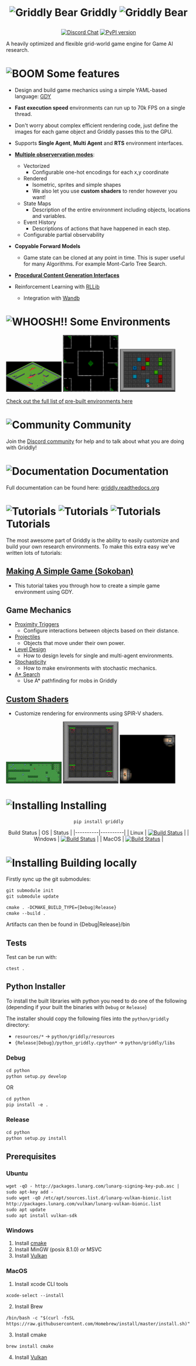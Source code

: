 # <p align="center">![Griddly Bear](resources/images/gvgai/oryx/bear2.png) Griddly ![Griddly Bear](resources/images/gvgai/oryx/bear2.png)</p>
<div align="center">

[![Discord Chat](https://img.shields.io/discord/728222413397164142.svg)](https://discord.gg/xuR8Dsv)
[![PyPI version](https://badge.fury.io/py/griddly.svg)](https://badge.fury.io/py/griddly)

</div>



A heavily optimized and flexible grid-world game engine for Game AI research.

# ![BOOM](resources/images/gvgai/oryx/sparkle3.png) Some features
* Design and build game mechanics using a simple YAML-based language: [GDY](https://griddly.readthedocs.io/en/latest/getting-started/gdy/index.html)
* **Fast execution speed** environments can run up to 70k FPS on a single thread.
* Don't worry about complex efficient rendering code, just define the images for each game object and Griddly passes this to the GPU.
* Supports **Single Agent**, **Multi Agent** and **RTS** environment interfaces.
* **[Multiple observervation modes](https://griddly.readthedocs.io/en/latest/getting-started/observation%20spaces/index.html)**:
  * Vectorized
    * Configurable one-hot encodings for each x,y coordinate
  * Rendered 
    * Isometric, sprites and simple shapes
    * We also let you use **custom shaders** to render however you want!
  * State Maps
    * Description of the entire environment including objects, locations and variables.
  * Event History
    * Descriptions of actions that have happened in each step.
  * Configurable partial observability
* **Copyable Forward Models**
  * Game state can be cloned at any point in time. This is super useful for many Algorithms. For example Mont-Carlo Tree Search.
* **[Procedural Content Generation Interfaces](https://griddly.readthedocs.io/en/latest/getting-started/procedural%20content%20generation/index.html)**


* Reinforcement Learning with [RLLib](https://griddly.readthedocs.io/en/latest/rllib/intro/index.html)
  * Integration with [Wandb](https://griddly.readthedocs.io/en/latest/rllib/intro/index.html#weights-and-biases-wandb)


# ![WHOOSH!!](resources/images/gvgai/oryx/tree2.png) Some Environments

<div>
  <a href="https://griddly.readthedocs.io/en/latest/games/Spider_Nest/index.html"><img style="width: 30%" src="docs/games/Spider_Nest/img/Spider_Nest-level-Isometric-0.png"/></a>
  <a href="https://griddly.readthedocs.io/en/latest/games/GriddlyRTS/index.html"><img style="width: 30%" src="docs/games/GriddlyRTS/img/GriddlyRTS-level-Block2D-3.png"/></a>
  <a href="https://griddly.readthedocs.io/en/latest/games/Clusters/index.html"><img style="width: 30%" src="docs/games/Clusters/img/Clusters-level-Sprite2D-3.png"/></a>
</div>

[Check out the full list of pre-built environments here](https://griddly.readthedocs.io/en/latest/games/index.html)



# ![Community](resources/images/oryx/oryx_fantasy/avatars/doggo1.png) Community
Join the [Discord community](https://discord.gg/xuR8Dsv) for help and to talk about what you are doing with Griddly!



# ![Documentation](resources/images/oryx/oryx_fantasy/bookshelf-1.png) Documentation

Full documentation can be found here:
[griddly.readthedocs.org](https://griddly.readthedocs.org)

# ![Tutorials](resources/images/gvgai/oryx/book1.png) ![Tutorials](resources/images/gvgai/oryx/book2.png) ![Tutorials](resources/images/gvgai/oryx/book3.png) Tutorials

The most awesome part of Griddly is the ability to easily customize and build your own research environments. To make this extra easy we've written lots of tutorials:

## [Making A Simple Game (Sokoban)](https://griddly.readthedocs.io/en/latest/tutorials/GDY/index.html)
  * This tutorial takes you through how to create a simple game environment using GDY.
  
## Game Mechanics
  * [Proximity Triggers](https://griddly.readthedocs.io/en/latest/tutorials/Proximity%20Triggers/index.html)
    * Configure interactions between objects based on their distance.
  * [Projectiles](https://griddly.readthedocs.io/en/latest/tutorials/Projectiles/index.html)
    * Objects that move under their own power.
  * [Level Design](https://griddly.readthedocs.io/en/latest/tutorials/Level%20Design/index.html)
    * How to design levels for single and multi-agent environments.
  * [Stochasticity](https://griddly.readthedocs.io/en/latest/tutorials/Stochasticity/index.html)
    * How to make environments with stochastic mechanics.
  * [A* Search](https://griddly.readthedocs.io/en/latest/tutorials/AStarSearch/index.html)
    * Use A* pathfinding for mobs in Griddly


## [Custom Shaders](https://griddly.readthedocs.io/en/latest/tutorials/Custom%20Shaders/index.html)
  * Customize rendering for environments using SPIR-V shaders.
<div>
  <img style="width: 30%" src="python/examples/Custom Shaders/Global%20Lighting/global_lighting.gif"/>
  <img style="width: 30%" src="python/examples/Custom Shaders/Health%20Bars/health_bars.gif"/>
  <img style="width: 30%" src="python/examples/Custom Shaders/Object%20Lighting/object_lighting.gif"/>
</div>

# ![Installing](resources/images/gvgai/oryx/hammer1.png) Installing

<div align="center">

```
pip install griddly
``` 

Build Status
| OS       |  Status  |
|----------|----------|
| Linux    | [![Build Status](https://dev.azure.com/chrisbam4d/Griddly/_apis/build/status/Bam4d.Griddly?branchName=develop&jobName=Linux)](https://dev.azure.com/chrisbam4d/Griddly/_build/latest?definitionId=1&branchName=develop)  |
| Windows  | [![Build Status](https://dev.azure.com/chrisbam4d/Griddly/_apis/build/status/Bam4d.Griddly?branchName=develop&jobName=Windows)](https://dev.azure.com/chrisbam4d/Griddly/_build/latest?definitionId=1&branchName=develop)  |
| MacOS    | [![Build Status](https://dev.azure.com/chrisbam4d/Griddly/_apis/build/status/Bam4d.Griddly?branchName=develop&jobName=MacOS)](https://dev.azure.com/chrisbam4d/Griddly/_build/latest?definitionId=1&branchName=develop)  |

</div>


# ![Installing](resources/images/gvgai/oryx/staff1.png) Building locally

Firstly sync up the git submodules:

```
git submodule init
git submodule update
```

```
cmake . -DCMAKE_BUILD_TYPE={Debug|Release}
cmake --build .
```

Artifacts can then be found in {Debug|Release}/bin

## Tests

Test can be run with:
```
ctest .
```

## Python Installer

To install the built libraries with python you need to do one of the following (depending if your built the binaries with `Debug` or `Release`)

The installer should copy the following files into the `python/griddly` directory:

* `resources/*` -> `python/griddly/resources`
* `{Release|Debug}/python_griddly.cpython*` -> `python/griddly/libs`

### Debug

```
cd python
python setup.py develop
```

OR

```
cd python
pip install -e .
```

### Release

```
cd python
python setup.py install
```

## Prerequisites

### Ubuntu
```
wget -qO - http://packages.lunarg.com/lunarg-signing-key-pub.asc | sudo apt-key add -
sudo wget -qO /etc/apt/sources.list.d/lunarg-vulkan-bionic.list http://packages.lunarg.com/vulkan/lunarg-vulkan-bionic.list
sudo apt update
sudo apt install vulkan-sdk
```

### Windows

1. Install [cmake](https://cmake.org/download/)
2. Install MinGW (posix 8.1.0) *or* MSVC
3. Install [Vulkan](https://vulkan.lunarg.com/sdk/home) 

### MacOS

1. Install xcode CLI tools
```
xcode-select --install
```
2. Install Brew 
```
/bin/bash -c "$(curl -fsSL https://raw.githubusercontent.com/Homebrew/install/master/install.sh)"
```
3. Install cmake
```
brew install cmake
```
4. Install [Vulkan](https://vulkan.lunarg.com/sdk/home) 
